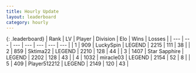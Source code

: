 ```yaml
---
title: Hourly Update
layout: leaderboard
category: hourly
---
```


{: .leaderboard}
| Rank | LV | Player | Division | Elo | Wins | Losses |
| --- | --- | --- | --- | --- | --- | --- |
| <span data-change="1">1</span> | 909 | <span title="ID: 498412">LuckySpin</span> | LEGEND | <span data-change="11">2215</span> | <span data-change="3">111</span> | <span data-change="0">38</span> |
| <span data-change="-1">2</span> | 859 | <span title="ID: 353063">Sktima22</span> | LEGEND | <span data-change="0">2210</span> | <span data-change="0">128</span> | <span data-change="0">44</span> |
| <span data-change="0">3</span> | 1407 | <span title="ID: 315148">Star Sapphire</span> | LEGEND | <span data-change="13">2202</span> | <span data-change="3">128</span> | <span data-change="0">43</span> |
| <span data-change="1">4</span> | 1032 | <span title="ID: 416373">miracle03</span> | LEGEND | <span data-change="0">2154</span> | <span data-change="0">52</span> | <span data-change="0">8</span> |
| <span data-change="-1">5</span> | 409 | <span title="ID: 512212">Player512212</span> | LEGEND | <span data-change="-29">2149</span> | <span data-change="0">120</span> | <span data-change="2">43</span> |